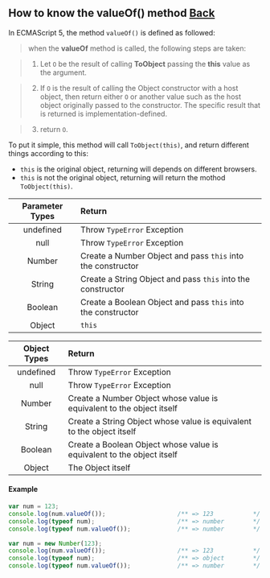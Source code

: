 ## How to know the valueOf() method [Back](./qa.md)

In ECMAScript 5, the method `valueOf()` is defined as followed:

> when the **valueOf** method is called, the following steps are taken:

> 1. Let `O` be the result of calling **ToObject** passing the **this** value as the argument.

> 2. If `O` is the result of calling the Object constructor with a host object, then return either `O` or another value such as the host object originally passed to the constructor. The specific result that is returned is implementation-defined.

> 3. return `O`.

To put it simple, this method will call `ToObject(this)`, and return different things according to this:

- `this` is the original object, returning will depends on different browsers.
- `this` is not the original object, returning will return the mothod `ToObject(this)`.

Parameter Types|Return
:-------------:|:-----
undefined|Throw `TypeError` Exception
null|Throw `TypeError` Exception
Number|Create a Number Object and pass `this` into the constructor
String|Create a String Object and pass `this` into the constructor
Boolean|Create a Boolean Object and pass `this` into the constructor
Object|`this`

Object Types|Return
:----------:|:-----
undefined|Throw `TypeError` Exception
null|Throw `TypeError` Exception
Number|Create a Number Object whose value is equivalent to the object itself
String|Create a String Object whose value is equivalent to the object itself
Boolean|Create a Boolean Object whose value is equivalent to the object itself
Object|The Object itself

#### Example

```js
var num = 123;
console.log(num.valueOf());                    /** => 123           */
console.log(typeof num);                       /** => number        */
console.log(typeof num.valueOf());             /** => number        */

var num = new Number(123);
console.log(num.valueOf());                    /** => 123           */
console.log(typeof num);                       /** => object        */
console.log(typeof num.valueOf());             /** => number        */
```

